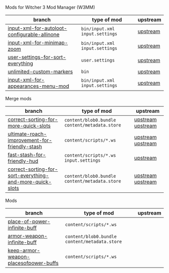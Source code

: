 Mods for Witcher 3 Mod Manager (W3MM)

branch | type of mod | upstream
--- | --- | ---
[input-xml-for-autoloot-configurable-allinone][branch-1] | `bin/input.xml` `input.settings` | [upstream][upstream-1]
[input-xml-for-minimap-zoom][branch-2] | `bin/input.xml` `input.settings` | [upstream][upstream-2]
[user-settings-for-sort-everything][branch-3] | `user.settings` | [upstream][upstream-3]
[unlimited-custom-markers][branch-10] | `bin` | [upstream][upstream-10]
[input-xml-for-appearances-menu-mod][branch-12] | `bin/input.xml` `input.settings` | [upstream][upstream-12]

Merge mods

branch | type of mod | upstream
--- | --- | ---
[correct-sorting-for-more-quick-slots][branch-4] | `content/blob0.bundle` `content/metadata.store` | [upstream][upstream-4] [upstream][upstream-4-2]
[ultimate-roach-improvement-for-friendly-stash][branch-5] | `content/scripts/*.ws` | [upstream][upstream-5] [upstream][upstream-5-2]
[fast-stash-for-friendly-hud][branch-6] | `content/scripts/*.ws` `input.settings` | [upstream][upstream-6]
[correct-sorting-for-sort-everything-and-more-quick-slots][branch-7] | `content/blob0.bundle` `content/metadata.store` | [upstream][upstream-7] [upstream][upstream-7-2]

Mods

branch | type of mod | upstream
--- | --- | ---
[place-of-power-infinite-buff][branch-8] | `content/scripts/*.ws`
[armor-weapon-infinite-buff][branch-9] | `content/blob0.bundle` `content/metadata.store`
[keep-armor-weapon-placesofpower-buffs][branch-11] | `content/scripts/*.ws`

[branch-1]: https://github.com/galeksandrp/witcher3mods/tree/input-xml-for-autoloot-configurable-allinone
[branch-2]: https://github.com/galeksandrp/witcher3mods/tree/input-xml-for-minimap-zoom
[branch-3]: https://github.com/galeksandrp/witcher3mods/tree/user-settings-for-sort-everything
[branch-4]: https://github.com/galeksandrp/witcher3mods/tree/correct-sorting-for-more-quick-slots
[branch-5]: https://github.com/galeksandrp/witcher3mods/tree/ultimate-roach-improvement-for-friendly-stash
[branch-6]: https://github.com/galeksandrp/witcher3mods/tree/fast-stash-for-friendly-hud
[branch-7]: https://github.com/galeksandrp/witcher3mods/tree/correct-sorting-for-sort-everything-and-more-quick-slots
[branch-8]: https://github.com/galeksandrp/witcher3mods/tree/place-of-power-infinite-buff
[branch-9]: https://github.com/galeksandrp/witcher3mods/tree/armor-weapon-infinite-buff
[branch-10]: https://github.com/galeksandrp/witcher3mods/tree/unlimited-custom-markers
[branch-11]: https://github.com/galeksandrp/witcher3mods/tree/keep-armor-weapon-placesofpower-buffs
[branch-12]: https://github.com/galeksandrp/witcher3mods/tree/input-xml-for-appearances-menu-mod

[upstream-1]: https://www.nexusmods.com/witcher3/mods/1996
[upstream-2]: https://www.nexusmods.com/witcher3/mods/1723
[upstream-3]: https://www.nexusmods.com/witcher3/mods/1710
[upstream-4]: https://www.nexusmods.com/witcher3/mods/1221
[upstream-4-2]: https://www.nexusmods.com/witcher3/mods/1460
[upstream-5]: https://www.nexusmods.com/witcher3/mods/2824
[upstream-5-2]: https://www.nexusmods.com/witcher3/mods/4200
[upstream-6]: https://www.nexusmods.com/witcher3/mods/4849
[upstream-7]: https://www.nexusmods.com/witcher3/mods/1221
[upstream-7-2]: https://www.nexusmods.com/witcher3/mods/1460
[upstream-10]: https://forums.nexusmods.com/index.php?/topic/4575465-mod-requesthelp-more-custom-map-markers/
[upstream-12]: https://www.nexusmods.com/witcher3/mods/780

